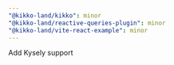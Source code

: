 ```yaml
---
"@kikko-land/kikko": minor
"@kikko-land/reactive-queries-plugin": minor
"@kikko-land/vite-react-example": minor
---
```


Add Kysely support
